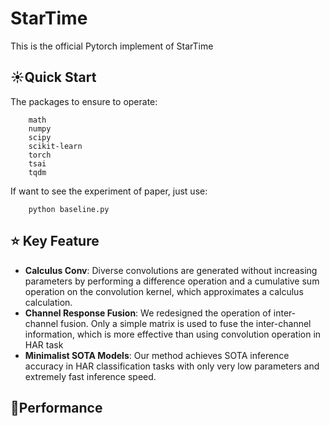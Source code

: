 # StarTime

This is the official Pytorch implement of StarTime

## ☀️Quick Start

The packages to ensure to operate:

```
	math
	numpy
	scipy
	scikit-learn
	torch
	tsai
	tqdm
```

If want to see the experiment of paper, just use:

```
	python baseline.py
```



## ⭐  Key Feature

- **Calculus Conv**: Diverse convolutions are generated without increasing parameters by performing a difference operation and a cumulative sum operation on the convolution kernel, which approximates a calculus calculation.
- **Channel Response Fusion**: We redesigned the operation of inter-channel fusion. Only a simple matrix is used to fuse the inter-channel information, which is more effective than using convolution operation in HAR task
- **Minimalist SOTA Models**:  Our method achieves SOTA inference accuracy in HAR classification tasks with only very low parameters and extremely fast inference speed. 

## 🌻Performance

